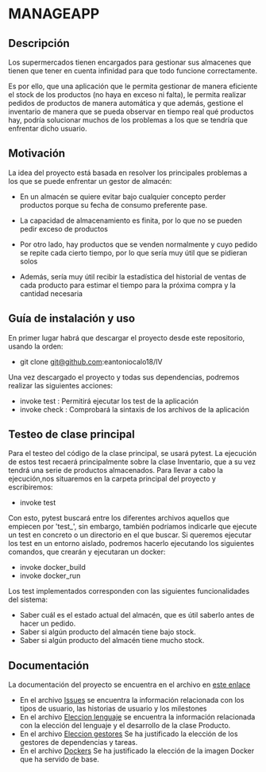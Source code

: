 
# MANAGEAPP

  
  

## Descripción

Los supermercados tienen encargados para gestionar sus almacenes que tienen que tener en cuenta infinidad para que todo funcione correctamente.

Es por ello, que una aplicación que le permita gestionar de manera eficiente el stock de los productos (no haya en exceso ni falta), le permita realizar pedidos de productos de manera automática y que además, gestione el inventario de manera que se pueda observar en tiempo real qué productos hay, podría solucionar muchos de los problemas a los que se tendría que enfrentar dicho usuario.

  

## Motivación

La idea del proyecto está basada en resolver los principales problemas a los que se puede enfrentar un gestor de almacén:

- En un almacén se quiere evitar bajo cualquier concepto perder productos porque su fecha de consumo preferente pase.

- La capacidad de almacenamiento es finita, por lo que no se pueden pedir exceso de productos

- Por otro lado, hay productos que se venden normalmente y cuyo pedido se repite cada cierto tiempo, por lo que sería muy útil que se pidieran solos

- Además, sería muy útil recibir la estadística del historial de ventas de cada producto para estimar el tiempo para la próxima compra y la cantidad necesaria

  
## Guía de instalación y uso
En primer lugar habrá que descargar el proyecto desde este repositorio, usando la orden:
  - git clone git@github.com:eantoniocalo18/IV

Una vez descargado el proyecto y todas sus dependencias, podremos realizar las siguientes acciones:

- invoke test : Permitirá ejecutar los test de la aplicación
- invoke check : Comprobará la sintaxis de los archivos de la aplicación
   
## Testeo de clase principal
Para el testeo del código de la clase principal, se usará pytest.
La ejecución de estos test recaerá principalmente sobre la clase Inventario, que a su vez tendrá una serie de productos almacenados.
Para llevar a cabo la ejecución,nos situaremos en la carpeta principal del proyecto y escribiremos:
  - invoke test 

Con esto, pytest buscará entre los diferentes archivos aquellos que empiecen por 'test_', sin embargo, también podríamos indicarle que ejecute un test en concreto o un directorio en el que buscar.
Si queremos ejecutar los test en un entorno aislado, podremos hacerlo ejecutando los siguientes comandos, que crearán y ejecutaran un docker:
  - invoke docker_build
  - invoke docker_run 


Los test implementados corresponden con las siguientes funcionalidades del sistema:

  - Saber cuál es el estado actual del almacén, que es útil saberlo antes de hacer un pedido.
  - Saber si algún producto del almacén tiene bajo stock.
  - Saber si algún producto del almacén tiene mucho stock.


## Documentación

La documentación del proyecto se encuentra en el archivo en [este enlace](https://github.com/eantoniocalo18/IV/tree/main/docs)

 - En el archivo [Issues](https://github.com/eantoniocalo18/IV/docs/ISSUES.md) se encuentra la información relacionada con los tipos de usuario, las historias de usuario y los milestones
 - En el archivo [Eleccion lenguaje](https://github.com/eantoniocalo18/IV/docs/eleccion_lenguaje.md) se encuentra la información relacionada con la elección del lenguaje y el desarrollo de la clase Producto.
 - En el archivo [Eleccion gestores](https://github.com/eantoniocalo18/IV/docs/eleccion_gestores.md) Se ha justificado la elección de los gestores de dependencias y tareas.
 - En el archivo [Dockers](docs.docker.md) Se ha justificado la elección de la imagen Docker que ha servido de base.
